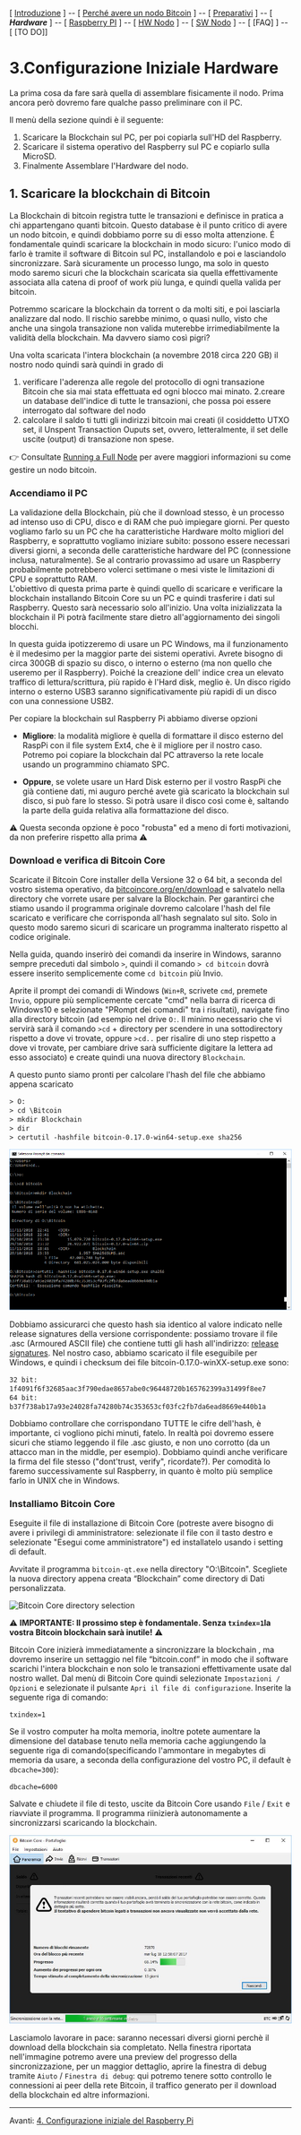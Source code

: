 [ [Introduzione](README.md) ] -- [ [ Perché avere un nodo Bitcoin](01.Perchè_avere_un_nodo_Bitcoin.md) ] -- [ [Preparativi](02.Preparativi.md) ]  -- [ ***Hardware*** ] -- [ [Raspberry PI](04.Configurazione_Iniziale_dell'Hardware_RaspberryPI.md ) ] -- [ [HW Nodo](05.Assemblaggio_Hardware_del_nodo.md) ] -- [ [SW Nodo](06.Configurazione_RaspberryPi.md) ] -- [ [FAQ] ] -- [ [TO DO]]
 
 # 3.Configurazione Iniziale Hardware

La prima cosa da fare sarà quella di assemblare fisicamente il nodo.
Prima ancora però dovremo fare qualche passo preliminare con il PC.

Il menù della sezione quindi è il seguente: 

1. Scaricare la Blockchain sul PC, per poi copiarla sull'HD del Raspberry.
2. Scaricare il sistema operativo del Raspberry sul PC e copiarlo sulla MicroSD.
3. Finalmente Assemblare l'Hardware del nodo.




## 1. Scaricare la blockchain di Bitcoin

La Blockchain di bitcoin registra tutte le transazioni e definisce in pratica a chi appartengano quanti bitcoin. Questo database è il punto critico di avere un nodo bitcoin, e quindi dobbiamo porre su di esso molta attenzione. É fondamentale quindi scaricare la blockchain in modo sicuro: l'unico modo di farlo è tramite il software di Bitcoin sul PC, installandolo e poi e lasciandolo sincronizzare. Sarà sicuramente un processo lungo, ma solo in questo modo saremo sicuri che la blockchain scaricata sia quella effettivamente associata alla catena di proof of work più lunga, e quindi quella valida per bitcoin.

Potremmo scaricare la blockchain da torrent o da molti siti, e poi lasciarla analizzare dal nodo. Il rischio sarebbe minimo, o quasi nullo, visto che anche una singola transazione non valida muterebbe irrimediabilmente la validità della blockchain. Ma davvero siamo così pigri? 

Una volta scaricata l'intera blockchain (a novembre 2018 circa 220 GB)  il nostro nodo quindi sarà quindi in grado di 

1. verificare l'aderenza alle regole del protocollo di ogni transazione Bitcoin che sia mai stata effettuata ed ogni blocco mai minato. 
2.creare un database dell'indice di tutte le transazioni, che possa poi essere interrogato dal software del nodo
3. calcolare il saldo ti tutti gli indirizzi bitcoin mai creati (il cosiddetto UTXO set,  il Unspent Transaction Ouputs set, ovvero, letteralmente, il set delle uscite (output) di transazione non spese.

:point_right: Consultate  [Running a Full Node](https://bitcoin.org/en/full-node) per avere maggiori informazioni su come gestire un nodo bitcoin. 

### Accendiamo il PC 

La validazione della Blockchain, più che il download stesso, è un processo ad intenso uso di CPU, disco e di RAM che può impiegare giorni. Per questo vogliamo farlo su un PC che ha caratteristiche Hardware molto migliori del Raspberry, e soprattutto vogliamo iniziare subito: possono essere necessari diversi giorni, a seconda delle caratteristiche hardware del PC (connessione inclusa, naturalmente). Se al contrario provassimo ad usare un Raspberry probabilmente potrebbero volerci settimane o mesi viste le limitazioni di CPU e soprattutto RAM.  
L'obiettivo di questa prima parte è quindi quello di scaricare e verificare la blockchain installando Bitcoin Core su un PC e quindi trasferire i dati sul Raspberry. Questo sarà necessario solo all'inizio. Una volta inizializzata la blockchain il Pi potrà facilmente stare dietro all'aggiornamento dei singoli blocchi. 


In questa guida ipotizzeremo di usare un PC Windows, ma il funzionamento è il medesimo per la maggior parte dei sistemi operativi. Avrete bisogno di circa 300GB di spazio su disco, o interno o esterno (ma non quello che useremo per il Raspberry). Poiché la creazione dell' indice crea un elevato traffico di lettura/scrittura, più rapido è l'Hard disk, meglio è. Un disco rigido interno o esterno USB3 saranno significativamente più rapidi di un disco con una connessione USB2.

Per copiare la blockchain sul Raspberry Pi abbiamo diverse opzioni
* **Migliore**: la modalità migliore è quella di formattare il disco esterno del RaspPi con il file system Ext4, che è il migliore per il nostro caso. Potremo poi copiare la blockchain dal PC attraverso la rete locale usando un programmino chiamato SPC.

* **Oppure**, se volete usare un Hard Disk esterno per il vostro RaspPi che già contiene dati, mi auguro perché avete già scaricato la blockchain sul disco, si può fare lo stesso. Si potrà usare il disco così come è, saltando la parte della guida relativa alla formattazione del disco.

:warning: Questa seconda opzione è poco "robusta" ed a meno di forti motivazioni, da non preferire rispetto alla prima :warning:

### Download e verifica di Bitcoin Core
Scaricate il Bitcoin Core installer della Versione 32 o 64 bit, a seconda del vostro sistema operativo, da [bitcoincore.org/en/download](https://bitcoincore.org/en/download) e salvatelo nella directory che vorrete usare per salvare la Blockchain. Per garantirci che stiamo usando il programma originale dovremo calcolare l'hash del file scaricato e verificare che corrisponda all'hash segnalato sul sito. Solo in questo modo saremo sicuri di scaricare un programma inalterato rispetto al codice originale. 

Nella guida, quando inserirò dei comandi da inserire in Windows, saranno sempre preceduti dal simbolo `>`, quindi il comando `> cd bitcoin` dovrà essere inserito semplicemente come `cd bitcoin` più Invio.


Aprite il prompt dei comandi di Windows (`Win+R`, scrivete `cmd`, premete `Invio`, oppure più semplicemente cercate "cmd" nella barra di ricerca di Windows10 e selezionate "PRompt dei comandi" tra i risultati), navigate fino alla directory bitcoin (ad esempio nel drive `O:`. Il minimo necessario che vi servirà sarà il comando `>cd` + directory per scendere in una sottodirectory rispetto a dove vi trovate, oppure `>cd..` per risalire di uno step rispetto a dove vi trovate, per cambiare drive sarà sufficiente digitare la lettera ad esso associato) e create quindi una nuova directory `Blockchain`. 

A questo punto siamo pronti per calcolare l'hash del file che abbiamo appena scaricato
```
> O:
> cd \Bitcoin
> mkdir Blockchain
> dir
> certutil -hashfile bitcoin-0.17.0-win64-setup.exe sha256

```
![Verifichiamo l'hash del file scaricato](images/004.Dos4Everyone2.PNG)

Dobbiamo assicurarci che questo hash sia identico al valore indicato nelle release signatures della versione corrispondente: possiamo trovare il file .asc (Armoured ASCII file) che contiene tutti gli hash all'indirizzo:  [release signatures](https://bitcoin.org/bin/bitcoin-core-0.17.0/SHA256SUMS.asc). Nel nostro caso, abbiamo scaricato il file eseguibile per Windows, e quindi i checksum dei file bitcoin-0.17.0-winXX-setup.exe sono:
```
32 bit:  1f4091f6f32685aac3f790edae8657abe0c96448720b165762399a31499f8ee7 
64 bit:  b37f738ab17a93e24028fa74280b74c353653cf03fc2fb7da6ead8669e440b1a
```
Dobbiamo controllare che corrispondano TUTTE le cifre dell'hash, è importante, ci vogliono pichi minuti, fatelo. 
In realtà poi dovremo essere sicuri che stiamo leggendo il file .asc giusto, e non uno corrotto (da un attacco man in the middle, per esempio). Dobbiamo quindi anche verificare la firma del file stesso ("dont'trust, verify", ricordate?). Per comodità lo faremo successivamente sul Raspberry, in quanto è molto più semplice farlo in UNIX che in Windows. 



### Installiamo Bitcoin Core

Eseguite il file di installazione di Bitcoin Core (potreste avere bisogno di avere i privilegi di amministratore: selezionate il file con il tasto destro e selezionate "Esegui come amministratore") ed installatelo usando i setting di default. 

Avvitate il programma  `bitcoin-qt.exe` nella directory "O:\Bitcoin". Scegliete la nuova directory appena creata “Blockchain” come directory di Dati personalizzata.

![Bitcoin Core directory selection](images/10_bitcoinqt_directory.png)

:warning: **IMPORTANTE: Il prossimo step è fondamentale. Senza `txindex=1`la vostra Bitcoin blockchain sarà inutile!** :warning:  

Bitcoin Core inizierà immediatamente a sincronizzare la blockchain , ma dovremo inserire un settaggio nel file “bitcoin.conf” in modo che il software scarichi l'intera blockchain e non solo le transazioni effettivamente usate dal nostro wallet. Dal menù di Bitcoin Core quindi selezionate `Impostazioni / Opzioni` e selezionate il pulsante `Apri il file di configurazione`. Inserite la seguente riga di comando:
```
txindex=1
```
Se il vostro computer ha molta memoria, inoltre potete aumentare la dimensione del database tenuto nella memoria cache aggiungendo la seguente riga di comando(specificando l'ammontare in megabytes di memoria da usare, a seconda della configurazione del vostro PC, il default è `dbcache=300`):

```
dbcache=6000
```

Salvate e chiudete il file di testo, uscite da Bitcoin Core usando `File` / `Exit` e riavviate il programma. Il programma riinizierà autonomamente a sincronizzarsi scaricando la blockchain. 



![Finalmente Stiamo Scaricando](images/005.ArmateviDiSanaPazienza.JPG)


Lasciamolo lavorare in pace: saranno necessari diversi giorni perchè il download della blockchain sia completato. 
Nella finestra riportata nell'immagine potremo avere una preview del progresso della sincronizzazione, per un maggior dettaglio, aprire la finestra di debug tramite `Aiuto` / `Finestra di debug`: qui potremo tenere sotto controllo le connessioni ai peer della rete Bitcoin, il traffico generato per il download della blockchain ed altre informazioni. 


---
Avanti: [4. Configurazione iniziale del Raspberry Pi](04.Configurazione_Iniziale_dell'Hardware_RaspberryPI.md ) 
